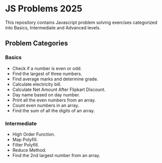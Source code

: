 # JS Problems 2025

This repository contains Javascript problem solving exercises categorized into Basics, Intermediate and Advanced levels.

## Problem Categories

### Basics

- Check if a number is even or odd.
- Find the largest of three numbers.
- Find average marks and determine grade.
- Calculate electricity bill.
- Calculate Net Amount After Flipkart Discount.
- Day name based on day number.
- Print all the even numbers from an array.
- Count even numbers in an array.
- Find the sum of all the digits of an array.

### Intermediate

- High Order Function.
- Map Polyfill.
- Filter Polyfill.
- Reduce Method.
- Find the 2nd largest number from an array.
